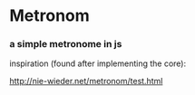 # Metronom
### a simple metronome in js


inspiration (found after implementing the core): 

http://nie-wieder.net/metronom/test.html